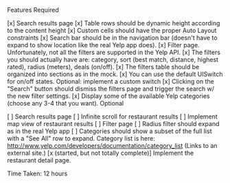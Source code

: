 Features
Required

[x] Search results page
[x] Table rows should be dynamic height according to the content height
[x] Custom cells should have the proper Auto Layout constraints
[x] Search bar should be in the navigation bar (doesn't have to expand to show location like the real Yelp app does).
[x] Filter page. Unfortunately, not all the filters are supported in the Yelp API.
[x] The filters you should actually have are: category, sort (best match, distance, highest rated), radius (meters), deals (on/off).
[x] The filters table should be organized into sections as in the mock.
[x] You can use the default UISwitch for on/off states. Optional: implement a custom switch
[x] Clicking on the "Search" button should dismiss the filters page and trigger the search w/ the new filter settings.
[x] Display some of the available Yelp categories (choose any 3-4 that you want).
Optional

[ ] Search results page
[ ] Infinite scroll for restaurant results
[ ] Implement map view of restaurant results
[ ] Filter page
[ ] Radius filter should expand as in the real Yelp app
[ ] Categories should show a subset of the full list with a "See All" row to expand. Category list is here: http://www.yelp.com/developers/documentation/category_list (Links to an external site.)
[x (started, but not totally complete)] Implement the restaurant detail page.



Time Taken: 12 hours